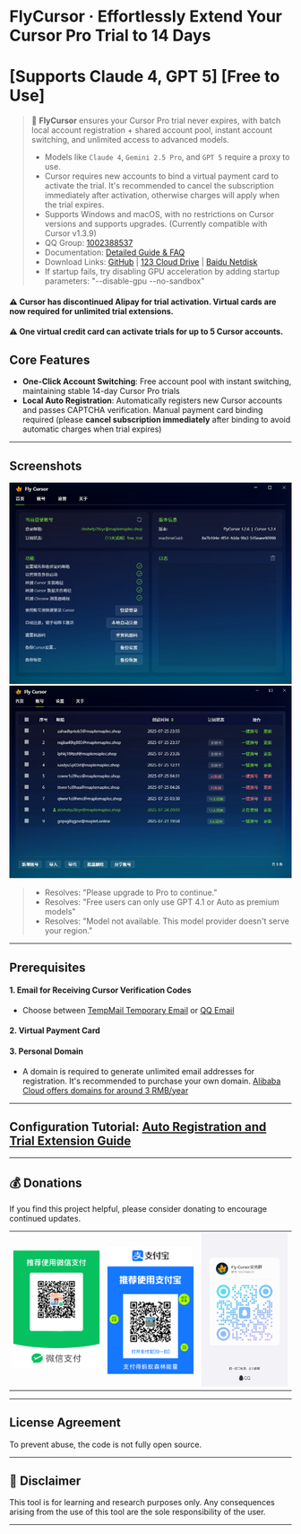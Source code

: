 # FlyCursor · Effortlessly Extend Your Cursor Pro Trial to 14 Days

# [Supports Claude 4, GPT 5] [Free to Use]

> 🚀 **FlyCursor** ensures your Cursor Pro trial never expires, with batch local account registration + shared account pool, instant account switching, and unlimited access to advanced models.
>
> - Models like `Claude 4`, `Gemini 2.5 Pro`, and `GPT 5` require a proxy to use.
> - Cursor requires new accounts to bind a virtual payment card to activate the trial. It's recommended to cancel the subscription immediately after activation, otherwise charges will apply when the trial expires.
> - Supports Windows and macOS, with no restrictions on Cursor versions and supports upgrades. (Currently compatible with Cursor v1.3.9)
> - QQ Group: [1002388537](https://qun.qq.com/universal-share/share?ac=1&authKey=ZpKpMm4QdN1I2eWzqZYinybEpN1PfyrUlmgA01ZG0mAVSUVg0fWQWngzBnl7jG79&busi_data=eyJncm91cENvZGUiOiIxMDAyMzg4NTM3IiwidG9rZW4iOiJNR0hENmlHS0xHSzdmMm0xRmZSNjJpczdJMWl5WkhrNWI0SHVQOUZhemNuSTcvN0VQNUNSZVZ4Ty9kbU1KSFBWIiwidWluIjoiMzY2Mzg1NjQyOSJ9&data=ghmRHANkTOdaEFfbxNKWtfgZ5emKN2-RQ-FKgFvWnukdfbup51jtrgQKlbPS_2O-0QHYmuRUd7her7DzYjH43A&svctype=4&tempid=h5_group_info)
> - Documentation: [Detailed Guide & FAQ](https://docs.qq.com/aio/DUGd6V2t5WUVoQUdG)
> - Download Links: [GitHub](https://github.com/liqiang-xxfy/fly-cursor-free/releases/latest) | [123 Cloud Drive](https://www.123865.com/s/uY80Td-AtUh) | [Baidu Netdisk](https://pan.baidu.com/s/1UPg4D4VO_F_47Fl1A7oc8g?pwd=9gmc)
> - If startup fails, try disabling GPU acceleration by adding startup parameters: "--disable-gpu --no-sandbox"

#### ⚠️ Cursor has discontinued Alipay for trial activation. Virtual cards are now required for unlimited trial extensions.
#### ⚠️ One virtual credit card can activate trials for up to 5 Cursor accounts.

## Core Features
- **One-Click Account Switching**: Free account pool with instant switching, maintaining stable 14-day Cursor Pro trials
- **Local Auto Registration**: Automatically registers new Cursor accounts and passes CAPTCHA verification. Manual payment card binding required (please **cancel subscription immediately** after binding to avoid automatic charges when trial expires)

---

## Screenshots

<img src="img/截图1.png" width="680" />
<img src="img/截图2.png" width="680" />

> - Resolves: "Please upgrade to Pro to continue."
> - Resolves: "Free users can only use GPT 4.1 or Auto as premium models"
> - Resolves: "Model not available. This model provider doesn't serve your region."

---

## Prerequisites

#### 1. Email for Receiving Cursor Verification Codes

- Choose between [TempMail Temporary Email](https://tempmail.plus) or [QQ Email](https://wx.mail.qq.com/)

#### 2. Virtual Payment Card

#### 3. Personal Domain

- A domain is required to generate unlimited email addresses for registration.
  It's recommended to purchase your own domain. [Alibaba Cloud offers domains for around 3 RMB/year](https://wanwang.aliyun.com/domain?spm=5176.30275541.J_ZGek9Blx07Hclc3Ddt9dg.2.6d242f3dOjUe0y&scm=20140722.S_card@@%E4%BA%A7%E5%93%81@@3417315._.ID_card@@%E4%BA%A7%E5%93%81@@3417315-RL_%E5%9F%9F%E5%90%8D-LOC_2024SPSearchCard-OR_ser-PAR1_213e367317506646568403729e0b4e-V_4-RE_new5-P0_0-P1_0)

---

## Configuration Tutorial: [Auto Registration and Trial Extension Guide](https://docs.qq.com/aio/DUGd6V2t5WUVoQUdG?p=Zbo4uw0V0wGxKiybuT7EEX)

---

## 💰 Donations

If you find this project helpful, please consider donating to encourage continued updates.

<div align="center">
  <table>
    <tr>
      <td>
        <img src="./img/pay2.png" alt="wechat_pay" width="200"/><br>
      </td>
      <td>
        <img src="./img/pay1.png" alt="alipay" width="200"/><br>
      </td>
      <td>
        <img src="./img/chat.jpg" alt="alipay" width="200"/><br>
      </td>
    </tr>
  </table>
</div>

---

## License Agreement

To prevent abuse, the code is not fully open source.

---

## 📩 Disclaimer

This tool is for learning and research purposes only. Any consequences arising from the use of this tool are the sole responsibility of the user.

---
